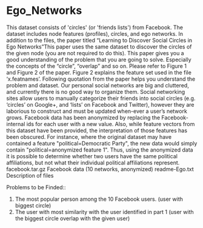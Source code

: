 # Ego_Networks

This dataset consists of 'circles' (or 'friends lists') from Facebook. The dataset includes node
features (profiles), circles, and ego networks. In addition to the files, the paper titled “Learning to
Discover Social Circles in Ego Networks”This paper uses the same dataset to
discover the circles of the given node (you are not required to do this). This paper gives you a
good understanding of the problem that you are going to solve. Especially the concepts of the
“circle”, “overlap” and so on. Please refer to Figure 1 and Figure 2 of the paper. Figure 2
explains the feature set used in the file ‘x.featnames’. Following quotation from the paper helps
you understand the problem and dataset.
Our personal social networks are big and cluttered, and currently there is no
good way to organize them. Social networking sites allow users to manually
categorize their friends into social circles (e.g. ‘circles’ on Google+, and ‘lists’ on
Facebook and Twitter), however they are laborious to construct and must be
updated when-ever a user’s network grows.
Facebook data has been anonymized by replacing the Facebook-internal ids for each user with
a new value. Also, while feature vectors from this dataset have been provided, the
interpretation of those features has been obscured. For instance, where the original dataset
may have contained a feature "political=Democratic Party", the new data would simply contain
"political=anonymized feature 1". Thus, using the anonymized data it is possible to determine
whether two users have the same political affiliations, but not what their individual political
affiliations represent.
facebook.tar.gz Facebook data (10 networks, anonymized)
readme-Ego.txt Description of files

Problems to be Finded::
1. The most popular person among the 10 Facebook users. (user with biggest circle)
2. The user with most similarity with the user identified in part 1 (user with the biggest circle
overlap with the given user)

